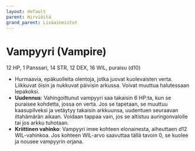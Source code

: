 ```yaml
---
layout: default
parent: Hirviöitä
grand_parent: Lisäaineistot
---
```


# Vampyyri (Vampire)

12 HP, 1 Panssari, 14 STR, 12 DEX, 16 WIL, puraisu (d10)

- Hurmaavia, epäkuolleita olentoja, jotka juovat kuolevaisten verta. Liikkuvat öisin ja nukkuvat päivisin arkussa. Voivat muuttua halutessaan lepakoksi.
- **Uudennus**: Vahingoittunut vampyyri saa takaisin 6 HP:ta, kun se puraisee kohdetta, jossa on verta. Jos se tapetaan, se muuttuu kaasupilveksi ja vetäytyy takaisin arkkuunsa, uudentuen seuraavan iltahämärän aikaan. Voidaan tappaa vain, jos se altistuu auringonvalolle tai jos arkku tuhotaan.
- **Kriittinen vahinko**: Vampyyri imee kohteen elonainesta, aiheuttaen d12 WIL-vahinkoa. Jos kohteen WIL-arvo saavuttaa tällä tavoin 0, se kuolee ja nousee vampyyrin orjana.
